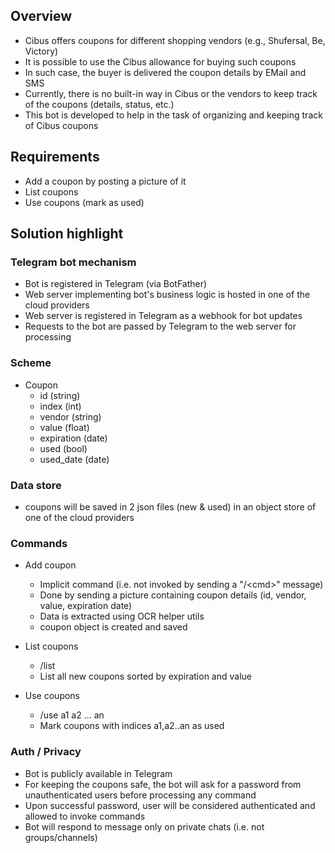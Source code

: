 ## Overview
* Cibus offers coupons for different shopping vendors (e.g., Shufersal, Be, Victory)
* It is possible to use the Cibus allowance for buying such coupons
* In such case, the buyer is delivered the coupon details by EMail and SMS
* Currently, there is no built-in way in Cibus or the vendors to keep track of the coupons (details, status, etc.)
* This bot is developed to help in the task of organizing and keeping track of Cibus coupons

## Requirements
* Add a coupon by posting a picture of it
* List coupons
* Use coupons (mark as used)

## Solution highlight
### Telegram bot mechanism
* Bot is registered in Telegram (via BotFather)
* Web server implementing bot's business logic is hosted in one of the cloud providers
* Web server is registered in Telegram as a webhook for bot updates 
* Requests to the bot are passed by Telegram to the web server for processing

### Scheme
* Coupon
  * id (string)
  * index (int)
  * vendor (string)
  * value (float)
  * expiration (date)
  * used (bool)
  * used_date (date)

### Data store
* coupons will be saved in 2 json files (new & used) in an object store of one of the cloud providers
  
### Commands
* Add coupon
  * Implicit command (i.e. not invoked by sending a "/\<cmd\>" message)
  * Done by sending a picture containing coupon details (id, vendor, value, expiration date)
  * Data is extracted using OCR helper utils
  * coupon object is created and saved
  
* List coupons
  * /list
  * List all new coupons sorted by expiration and value
  
* Use coupons
  * /use a1 a2 ... an
  * Mark coupons with indices a1,a2..an as used
  
### Auth / Privacy
  * Bot is publicly available in Telegram
  * For keeping the coupons safe, the bot will ask for a password from unauthenticated users before processing any command
  * Upon successful password, user will be considered authenticated and allowed to invoke commands
  * Bot will respond to message only on private chats (i.e. not groups/channels)
